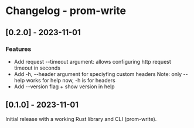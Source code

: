 # Changelog - prom-write


## [0.2.0] - 2023-11-01

### Features

- Add request --timeout argument:
    allows configuring http request timeout in seconds
- Add -h, --header argument for speciyfing custom headers
    Note: only --help works for help now, -h is for headers
- Add --version flag + show version in help

## [0.1.0] - 2023-11-01

Initial release with a working Rust library and CLI (prom-write).

